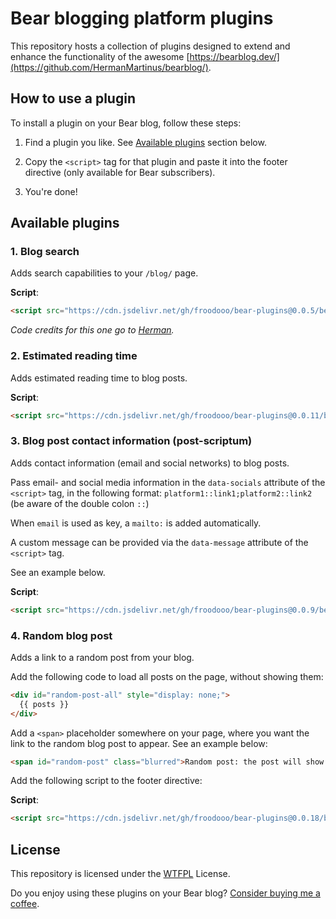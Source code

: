# Bear blogging platform plugins

This repository hosts a collection of plugins designed to extend and enhance the functionality of the awesome [https://bearblog.dev/](https://github.com/HermanMartinus/bearblog/).

## How to use a plugin

To install a plugin on your Bear blog, follow these steps:

1. Find a plugin you like.
   See [Available plugins](#available-plugins) section below.
   
3. Copy the `<script>` tag for that plugin and paste it into the footer directive (only available for Bear subscribers).

4. You're done!

## Available plugins

### 1. Blog search
Adds search capabilities to your `/blog/` page.

**Script**:
```html
<script src="https://cdn.jsdelivr.net/gh/froodooo/bear-plugins@0.0.5/bear/blog-search.js"></script>
```

*Code credits for this one go to [Herman](https://github.com/HermanMartinus).*

### 2. Estimated reading time
Adds estimated reading time to blog posts.

**Script**:
```html
<script src="https://cdn.jsdelivr.net/gh/froodooo/bear-plugins@0.0.11/bear/reading-time.js"></script>
```

### 3. Blog post contact information (post-scriptum)
Adds contact information (email and social networks) to blog posts.

Pass email- and social media information in the `data-socials` attribute of the `<script>` tag, in the following format:
`platform1::link1;platform2::link2` (be aware of the double colon `::`)

When `email` is used as key, a `mailto:` is added automatically.

A custom message can be provided via the `data-message` attribute of the `<script>` tag.

See an example below.

**Script**:
```html
<script src="https://cdn.jsdelivr.net/gh/froodooo/bear-plugins@0.0.9/bear/post-scriptum.js" data-message="If you have any questions or comments, please contact me via" data-socials="email::blog@yordi.me;Mastodon::https://social.lol/@yordi"></script>
```

### 4. Random blog post
Adds a link to a random post from your blog.

Add the following code to load all posts on the page, without showing them:

```html
<div id="random-post-all" style="display: none;">
  {{ posts }}
</div>
```

Add a `<span>` placeholder somewhere on your page, where you want the link to the random blog post to appear. See an example below:

```html
<span id="random-post" class="blurred">Random post: the post will show here when it's loaded.</span>
```

Add the following script to the footer directive:

**Script**:
```html
<script src="https://cdn.jsdelivr.net/gh/froodooo/bear-plugins@0.0.18/bear/random-post.js"></script>
```

## License

This repository is licensed under the [WTFPL](http://www.wtfpl.net/) License.

Do you enjoy using these plugins on your Bear blog? [Consider buying me a coffee](https://buymeacoffee.com/yordiverkroost).

